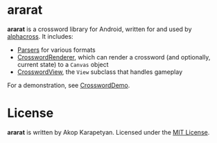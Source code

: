 ararat
======

**ararat** is a crossword library for Android, written for and used by
[alphacross](https://play.google.com/store/apps/details?id=org.akop.crosswords).
It includes:

* [Parsers](src/main/java/org/akop/ararat/io/) for various formats
* [CrosswordRenderer](src/main/java/org/akop/ararat/graphics/CrosswordRenderer.java),
which can render a crossword (and optionally, current state) to a `Canvas`
object
* [CrosswordView](src/main/java/org/akop/ararat/view/CrosswordView.java), the
`View` subclass that handles gameplay

For a demonstration, see [CrosswordDemo](https://github.com/pokebyte/CrosswordDemo).

License
=======

**ararat** is written by Akop Karapetyan.
Licensed under the [MIT License](LICENSE).

